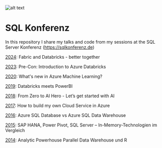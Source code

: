 ![alt text](https://sqlkonferenz.de/wp-content/uploads/2023/02/sql-konferenz-2023-web-header-single.png)

# SQL Konferenz

In this repository I share my talks and code from my sessions at the SQL Server Konferenz (https://sqlkonferenz.de)

[2024](/2024): Fabric and Databricks - better together

[2023](/2023): Pre-Con: Introduction to Azure Databricks

[2020](/2020): What's new in Azure Machine Learning?

[2019](/2019): Databricks meets PowerBI

[2018](/2018): From Zero to AI Hero - Let’s get started with AI

[2017](/2017): How to build my own Cloud Service in Azure

[2016](/2016): Azure SQL Database vs Azure SQL Data Warehouse

[2015](/2015): SAP HANA, Power Pivot, SQL Server – In-Memory-Technologien im Vergleich

[2014](/2014): Analytic Powerhouse Parallel Data Warehouse und R
